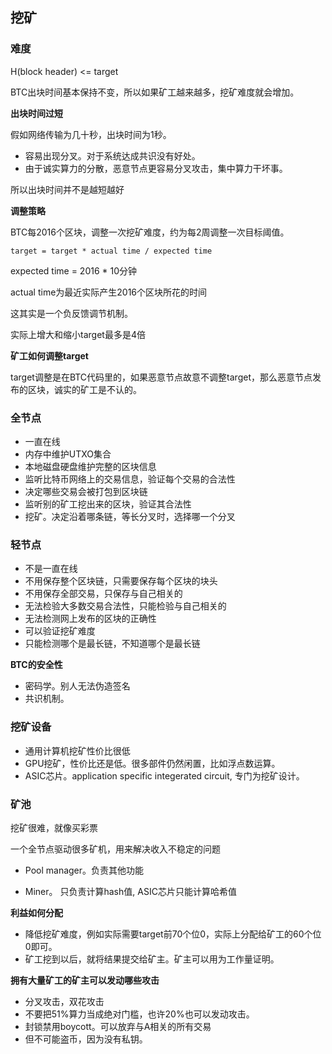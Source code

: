 ## 挖矿

### 难度

H(block header) <= target

BTC出块时间基本保持不变，所以如果矿工越来越多，挖矿难度就会增加。

**出块时间过短**

假如网络传输为几十秒，出块时间为1秒。

- 容易出现分叉。对于系统达成共识没有好处。
- 由于诚实算力的分散，恶意节点更容易分叉攻击，集中算力干坏事。

所以出块时间并不是越短越好

**调整策略**

BTC每2016个区块，调整一次挖矿难度，约为每2周调整一次目标阈值。

```
target = target * actual time / expected time
```

expected time = 2016 * 10分钟

actual time为最近实际产生2016个区块所花的时间

这其实是一个负反馈调节机制。

实际上增大和缩小target最多是4倍

**矿工如何调整target**

target调整是在BTC代码里的，如果恶意节点故意不调整target，那么恶意节点发布的区块，诚实的矿工是不认的。

### 全节点

- 一直在线
- 内存中维护UTXO集合
- 本地磁盘硬盘维护完整的区块信息
- 监听比特币网络上的交易信息，验证每个交易的合法性
- 决定哪些交易会被打包到区块链
- 监听别的矿工挖出来的区块，验证其合法性
- 挖矿。决定沿着哪条链，等长分叉时，选择哪一个分叉

### 轻节点

- 不是一直在线
- 不用保存整个区块链，只需要保存每个区块的块头
- 不用保存全部交易，只保存与自己相关的
- 无法检验大多数交易合法性，只能检验与自己相关的
- 无法检测网上发布的区块的正确性
- 可以验证挖矿难度
- 只能检测哪个是最长链，不知道哪个是最长链

**BTC的安全性**

- 密码学。别人无法伪造签名
- 共识机制。

### 挖矿设备

- 通用计算机挖矿性价比很低
- GPU挖矿，性价比还是低。很多部件仍然闲置，比如浮点数运算。
- ASIC芯片。application specific integerated circuit, 专门为挖矿设计。

### 矿池

挖矿很难，就像买彩票

一个全节点驱动很多矿机，用来解决收入不稳定的问题

- Pool manager。负责其他功能

- Miner。 只负责计算hash值, ASIC芯片只能计算哈希值

**利益如何分配**

- 降低挖矿难度，例如实际需要target前70个位0，实际上分配给矿工的60个位0即可。
- 矿工挖到以后，就将结果提交给矿主。矿主可以用为工作量证明。

**拥有大量矿工的矿主可以发动哪些攻击**

- 分叉攻击，双花攻击
- 不要把51%算力当成绝对门槛，也许20%也可以发动攻击。
- 封锁禁用boycott。可以放弃与A相关的所有交易
- 但不可能盗币，因为没有私钥。

​	

